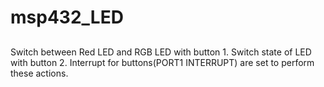 # msp432_LED

##
Switch between Red LED and RGB LED with button 1.
Switch state of LED with button 2.
Interrupt for buttons(PORT1 INTERRUPT) are set to perform these actions.
